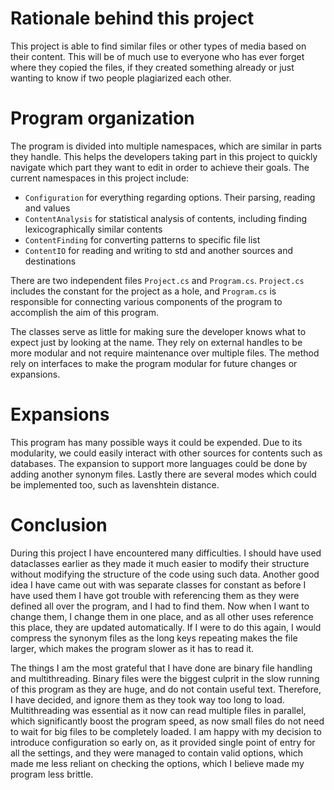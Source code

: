 # Rationale behind this project
This project is able to find similar files or other types of media based on their content. This will be of much use to
everyone who has ever forget where they copied the files, if they created something already or just wanting to know if
two people plagiarized each other.

# Program organization
The program is divided into multiple namespaces, which are similar in parts they handle. This helps the developers taking
part in this project to quickly navigate which part they want to edit in order to achieve their goals.
The current namespaces in this project include:
- `Configuration` for everything regarding options. Their parsing, reading and values
- `ContentAnalysis` for statistical analysis of contents, including finding lexicographically similar contents
- `ContentFinding` for converting patterns to specific file list
- `ContentIO` for reading and writing to std and another sources and destinations

There are two independent files `Project.cs` and `Program.cs`. `Project.cs` includes the constant for the project as a hole, 
and `Program.cs` is responsible for connecting various components of the program to accomplish the aim of this program.

The classes serve as little for making sure the developer knows what to expect just by looking at the name. They rely on
    external handles to be more modular and not require maintenance over multiple files. The method rely on interfaces to make
the program modular for future changes or expansions.

# Expansions
This program has many possible ways it could be expended. Due to its modularity, we could easily interact with other
sources for contents such as databases. The expansion to support more languages could be done by adding another synonym 
files. Lastly there are several modes which could be implemented too, such as lavenshtein distance.

# Conclusion
During this project I have encountered many difficulties. I should have used dataclasses earlier as they made it much 
easier to modify their structure without modifying the structure of the code using such data. Another good idea I have
came out with was separate classes for constant as before I have used them I have got trouble with referencing them as they
were defined all over the program, and I had to find them. Now when I want to change them, I change them in one place, and
as all other uses reference this place, they are updated automatically. If I were to do this again, I would compress the
synonym files as the long keys repeating makes the file larger, which makes the program slower as it has to read it.

The things I am the most grateful that I have done are binary file handling and multithreading. Binary files were the
biggest culprit in the slow running of this program as they are huge, and do not contain useful text. Therefore, I have
decided, and ignore them as they took way too long to load. Multithreading was essential as it now can read multiple files
in parallel, which significantly boost the program speed, as now small files do not need to wait for big files to be completely
loaded. I am happy with my decision to introduce configuration so early on, as it provided single point of entry for all
the settings, and they were managed to contain valid options, which made me less reliant on checking the options, which I
believe made my program less brittle.